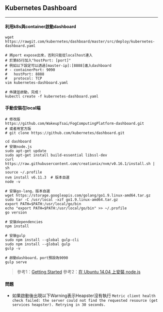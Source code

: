## Kubernetes Dashboard
---
#### 利用k8s與container啟動dashboard

```
wget https://rawgit.com/kubernetes/dashboard/master/src/deploy/kubernetes-dashboard.yaml

# 將port expose出來，否則只能從localhost連入
# 於第65行加入"hostPort: [port]"
# 例如以下設定可以透過[master-ip]:[8888]進入dashboard
# - containerPort: 9090
#   hostPort: 8888
#   protocol: TCP
vim kubernetes-dashboard.yaml

# 佈建並啟動，完成！
kubectl create -f kubernetes-dashboard.yaml
```

#### 手動安裝在local端
```
# 修改版
https://github.com/WakeupTsai/FogComputingPlatform-dashboard.git
# 或者用官方版
# git clone https://github.com/kubernetes/dashboard.git
```

```
cd dashboard
# 安裝node.js
sudo apt-get update
sudo apt-get install build-essential libssl-dev
curl https://raw.githubusercontent.com/creationix/nvm/v0.16.1/install.sh | sh
source ~/.profile
nvm install v6.11.3  # 版本自選
node -v
```

```
# 安裝go-lang，版本自選
wget https://storage.googleapis.com/golang/go1.9.linux-amd64.tar.gz
sudo tar -C /usr/local -xzf go1.9.linux-amd64.tar.gz
export PATH=$PATH:/usr/local/go/bin
echo "export PATH=$PATH:/usr/local/go/bin" >> ~/.profile
go version
```

```
# 安裝dependencies
npm install
```

```
# 安裝gulp
sudo npm install --global gulp-cli
sudo npm install --global gulp
gulp -v
```

```
# 啟動dashboard，port預設為9090
gulp serve
```
> 參考1：[Getting Started](https://github.com/kubernetes/dashboard/wiki/Getting-started)
> 參考2：[在 Ubuntu 14.04 上安裝 node.js](https://tw-hkt.gitbooks.io/blog/content/zai_ubuntu_14__04_shang_an_zhuang_node__js.html)

#### 問題
* 如果啟動後出現以下Warning表示Heapster沒有執行
```Metric client health check failed: the server could not find the requested resource (get services heapster). Retrying in 30 seconds.```



